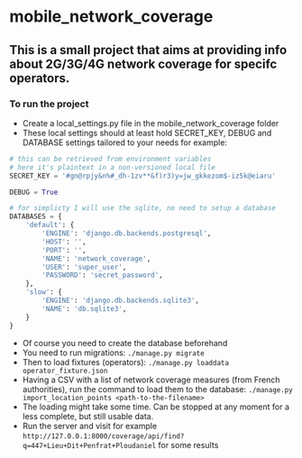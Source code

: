 # mobile_network_coverage

## This is a small project that aims at providing info about 2G/3G/4G network coverage for specifc operators.

### To run the project

* Create a local_settings.py file in the mobile_network_coverage folder
* These local settings should at least hold SECRET_KEY, DEBUG and DATABASE settings tailored to your needs for example:


```python
# this can be retrieved from environment variables
# here it's plaintext in a non-versioned local file
SECRET_KEY = '#gn@rpjy&n%#_dh-1zv**&f)r3)y=jw_gkkezom$-iz5k@eiaru'

DEBUG = True

# for simplicty I will use the sqlite, no need to setup a database
DATABASES = {
    'default': {
        'ENGINE': 'django.db.backends.postgresql',
        'HOST': '',
        'PORT': '',
        'NAME': 'network_coverage',
        'USER': 'super_user',
        'PASSWORD': 'secret_password',
    },
    'slow': {
        'ENGINE': 'django.db.backends.sqlite3',
        'NAME': 'db.sqlite3',
    }
}
```


* Of course you need to create the database beforehand
* You need to run migrations: `./manage.py migrate`
* Then to load fixtures (operators): `./manage.py loaddata operator_fixture.json`
* Having a CSV with a list of network coverage measures (from French authorities), run the command to load them to the database: `./manage.py import_location_points <path-to-the-filename>`
* The loading might take some time. Can be stopped at any moment for a less complete, but still usable data.
* Run the server and visit for example `http://127.0.0.1:8000/coverage/api/find?q=447+Lieu+Dit+Penfrat+Ploudaniel` for some results
